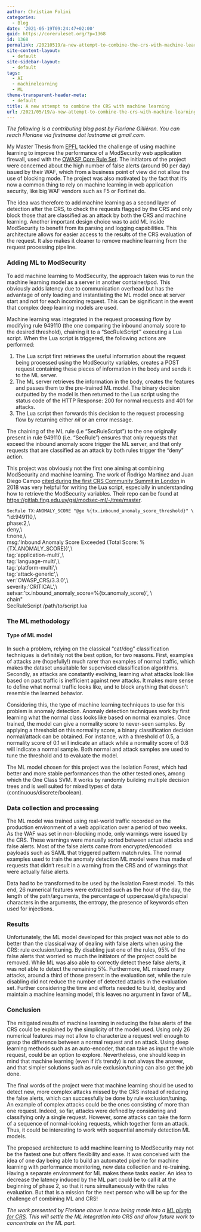 ```yaml
---
author: Christian Folini
categories:
  - Blog
date: '2021-05-19T09:24:47+02:00'
guid: https://coreruleset.org/?p=1368
id: 1368
permalink: /20210519/a-new-attempt-to-combine-the-crs-with-machine-learning/
site-content-layout:
  - default
site-sidebar-layout:
  - default
tags:
  - AI
  - machinelearning
  - ML
theme-transparent-header-meta:
  - default
title: A new attempt to combine the CRS with machine learning
url: /2021/05/19/a-new-attempt-to-combine-the-crs-with-machine-learning/
---
```



*The following is a contributing blog post by Floriane Gilliéron. You can reach Floriane via firstname dot lastname at gmail.com.*

My Master Thesis from [EPFL](https://www.epfl.ch) tackled the challenge of using machine learning to improve the performance of a ModSecurity web application firewall, used with the [OWASP Core Rule Set](https://coreruleset.org). The initiators of the project were concerned about the high number of false alerts (around 90 per day) issued by their WAF, which from a business point of view did not allow the use of blocking mode. The project was also motivated by the fact that it’s now a common thing to rely on machine learning in web application security, like big WAF vendors such as F5 or Fortinet do.

The idea was therefore to add machine learning as a second layer of detection after the CRS, to check the requests flagged by the CRS and only block those that are classified as an attack by both the CRS and machine learning. Another important design choice was to add ML inside ModSecurity to benefit from its parsing and logging capabilities. This architecture allows for easier access to the results of the CRS evaluation of the request. It also makes it cleaner to remove machine learning from the request processing pipeline.

### Adding ML to ModSecurity

To add machine learning to ModSecurity, the approach taken was to run the machine learning model as a server in another container/pod. This obviously adds latency due to communication overhead but has the advantage of only loading and instantiating the ML model once at server start and not for each incoming request. This can be significant in the event that complex deep learning models are used.

Machine learning was integrated in the request processing flow by modifying rule 949110 (the one comparing the inbound anomaly score to the desired threshold), chaining it to a “SecRuleScript'' executing a Lua script. When the Lua script is triggered, the following actions are performed:

1. The Lua script first retrieves the useful information about the request being processed using the ModSecurity variables, creates a POST request containing these pieces of information in the body and sends it to the ML server.
2. The ML server retrieves the information in the body, creates the features and passes them to the pre-trained ML model. The binary decision outputted by the model is then returned to the Lua script using the status code of the HTTP Response: 200 for normal requests and 401 for attacks.
3. The Lua script then forwards this decision to the request processing flow by returning either *nil* or an error message.

The chaining of the ML rule (i.e “SecRuleScript”) to the one originally present in rule 949110 (i.e. “SecRule”) ensures that only requests that exceed the inbound anomaly score trigger the ML server, and that only requests that are classified as an attack by both rules trigger the “deny” action.

This project was obviously not the first one aiming at combining ModSecurity and machine learning. The work of Rodrigo Martinez and Juan Diego Campo [cited during the first CRS Community Summit in London](https://coreruleset.org/20180712/reporting-from-the-first-crs-community-summit-in-london/) in 2018 was very helpful for writing the Lua script, especially in understanding how to retrieve the ModSecurity variables. Their repo can be found at <https://gitlab.fing.edu.uy/gsi/modsec-ml/-/tree/master>.

`SecRule TX:ANOMALY_SCORE "@ge %{tx.inbound_anomaly_score_threshold}" \`  
 "id:949110,\\  
 phase:2,\\  
 deny,\\  
 t:none,\\  
 msg:'Inbound Anomaly Score Exceeded (Total Score: %{TX.ANOMALY\_SCORE})',\\  
 tag:'application-multi',\\  
 tag:'language-multi',\\  
 tag:'platform-multi',\\  
 tag:'attack-generic',\\  
 ver:'OWASP\_CRS/3.3.0',\\  
 severity:'CRITICAL',\\  
 setvar:'tx.inbound\_anomaly\_score=%{tx.anomaly\_score}', \\  
 chain"  
 SecRuleScript /path/to/script.lua

### The ML methodology 

#### Type of ML model

In such a problem, relying on the classical “cat/dog” classification techniques is definitely not the best option, for two reasons. First, examples of attacks are (hopefully!) much rarer than examples of normal traffic, which makes the dataset unsuitable for supervised classification algorithms. Secondly, as attacks are constantly evolving, learning what attacks look like based on past traffic is inefficient against new attacks. It makes more sense to define what normal traffic looks like, and to block anything that doesn't resemble the learned behavior.

Considering this, the type of machine learning techniques to use for this problem is anomaly detection. Anomaly detection techniques work by first learning what the normal class looks like based on normal examples. Once trained, the model can give a normality score to never-seen samples. By applying a threshold on this normality score, a binary classification decision normal/attack can be obtained. For instance, with a threshold of 0.5, a normality score of 0.1 will indicate an attack while a normality score of 0.8 will indicate a normal sample. Both normal and attack samples are used to tune the threshold and to evaluate the model.

The ML model chosen for this project was the Isolation Forest, which had better and more stable performances than the other tested ones, among which the One Class SVM. It works by randomly building multiple decision trees and is well suited for mixed types of data (continuous/discrete/boolean).

### Data collection and processing 

The ML model was trained using real-world traffic recorded on the production environment of a web application over a period of two weeks. As the WAF was set in non-blocking mode, only warnings were issued by the CRS. These warnings were manually sorted between actual attacks and false alerts. Most of the false alerts came from encrypted/encoded payloads such as SAML that triggered pattern match rules. The normal examples used to train the anomaly detection ML model were thus made of requests that didn’t result in a warning from the CRS and of warnings that were actually false alerts.

Data had to be transformed to be used by the Isolation Forest model. To this end, 26 numerical features were extracted such as the hour of the day, the length of the path/arguments, the percentage of uppercase/digits/special characters in the arguments, the entropy, the presence of keywords often used for injections.

### Results

Unfortunately, the ML model developed for this project was not able to do better than the classical way of dealing with false alerts when using the CRS: rule exclusion/tuning. By disabling just one of the rules, 95% of the false alerts that worried so much the initiators of the project could be removed. While ML was also able to correctly detect these false alerts, it was not able to detect the remaining 5%. Furthermore, ML missed many attacks, around a third of those present in the evaluation set, while the rule disabling did not reduce the number of detected attacks in the evaluation set. Further considering the time and efforts needed to build, deploy and maintain a machine learning model, this leaves no argument in favor of ML.

### Conclusion 

The mitigated results of machine learning in reducing the false alerts of the CRS could be explained by the simplicity of the model used. Using only 26 numerical features may not allow to characterize a request well enough to grasp the difference between a normal request and an attack. Using deep learning methods such as an auto-encoder, that can take as input the whole request, could be an option to explore. Nevertheless, one should keep in mind that machine learning (even if it’s trendy) is not always the answer, and that simpler solutions such as rule exclusion/tuning can also get the job done.

The final words of the project were that machine learning should be used to detect new, more complex attacks missed by the CRS instead of reducing the false alerts, which can successfully be done by rule exclusion/tuning. An example of complex attacks could be the ones consisting of more than one request. Indeed, so far, attacks were defined by considering and classifying only a single request. However, some attacks can take the form of a sequence of normal-looking requests, which together form an attack. Thus, it could be interesting to work with sequential anomaly detection ML models.

The proposed architecture to add machine learning to ModSecurity may not be the fastest one but offers flexibility and ease. It was conceived with the idea of one day being able to build an automated pipeline for machine learning with performance monitoring, new data collection and re-training. Having a separate environment for ML makes these tasks easier. An idea to decrease the latency induced by the ML part could be to call it at the beginning of phase 2, so that it runs simultaneously with the rules evaluation. But that is a mission for the next person who will be up for the challenge of combining ML and CRS!

*The work presented by Floriane above is now being made into a [ML plugin for CRS](https://github.com/coreruleset/coreruleset/pull/2067). This will settle the ML integration into CRS and allow future work to concentrate on the ML part.*
